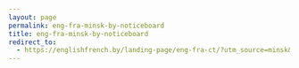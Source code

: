 ```yaml
---
layout: page
permalink: eng-fra-minsk-by-noticeboard
title: eng-fra-minsk-by-noticeboard
redirect_to:
  - https://englishfrench.by/landing-page/eng-fra-ct/?utm_source=minsk&utm_medium=qrcode&utm_campaign=lp_eng-fra-ct&utm_content=noticeboard-back_old-githubpages
---
```


